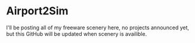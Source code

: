 # Airport2Sim
I'll be posting all of my freeware scenery here, no projects announced yet, but this GitHub will be updated when scenery is availible.
